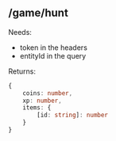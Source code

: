## /game/hunt

Needs:  
  - token in the headers
  - entityId in the query
  
Returns:  
```ts
{
    coins: number,
    xp: number,
    items: {
        [id: string]: number
    }
}
```